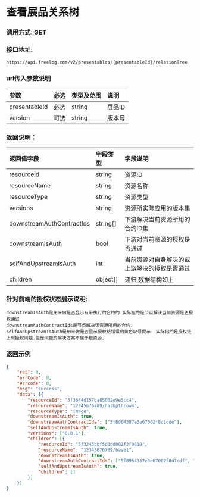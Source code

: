 # 查看展品关系树

### 调用方式: GET

### 接口地址:

```
https://api.freelog.com/v2/presentables/{presentableId}/relationTree
```

### url传入参数说明

| 参数 | 必选 | 类型及范围 | 说明 |
| :--- | :--- | :--- | :--- |
| presentableId | 必选 | string | 展品ID |
| version | 可选 | string | 版本号 |

### 返回说明：

| 返回值字段 | 字段类型 | 字段说明 |
| :--- | :--- | :--- |
| resourceId | string | 资源ID |
| resourceName | string | 资源名称 |
| resourceType | string | 资源类型 |
| versions | string | 资源所实际应用的版本集 |
| downstreamAuthContractIds | string[] | 下游解决当前资源所用的合约ID集 |
| downstreamIsAuth | bool | 下游对当前资源的授权是否通过 |
| selfAndUpstreamIsAuth | int | 当前资源对自身解决的或上游解决的授权是否通过 |
| children | object[] | 递归,数据结构如上 |

### 针对前端的授权状态展示说明:
    downstreamIsAuth是用来做是否显示有带执行的合约的.实际指的是节点解决当前资源是否授权通过
    downstreamAuthContractIds是节点解决该资源所用的合约.
    selfAndUpstreamIsAuth是用来做是否显示授权链错误的黄色叹号提示. 实际指的是授权链上有授权问题.但是问题的解决方案不属于根资源.

### 返回示例

```json
{
	"ret": 0,
	"errCode": 0,
	"errcode": 0,
	"msg": "success",
	"data": [{
		"resourceId": "5f3644d157da85002e9e5cc4",
		"resourceName": "12345676789/hasUpthrow4",
		"resourceType": "image",
		"downstreamIsAuth": true,
		"downstreamAuthContractIds": ["5f8964387e3e67002f8d1cde"],
		"selfAndUpstreamIsAuth": true,
		"versions": ["0.0.1"],
		"children": [{
			"resourceId": "5f3245bbf5d0dd002f2f0610",
			"resourceName": "12345676789/base1",
			"downstreamIsAuth": true,
			"downstreamAuthContractIds": ["5f8964387e3e67002f8d1cdf", "5f8964387e3e67002f8d1ce0"],
			"selfAndUpstreamIsAuth": true,
			"children": []
		}]
	}]
}

```
